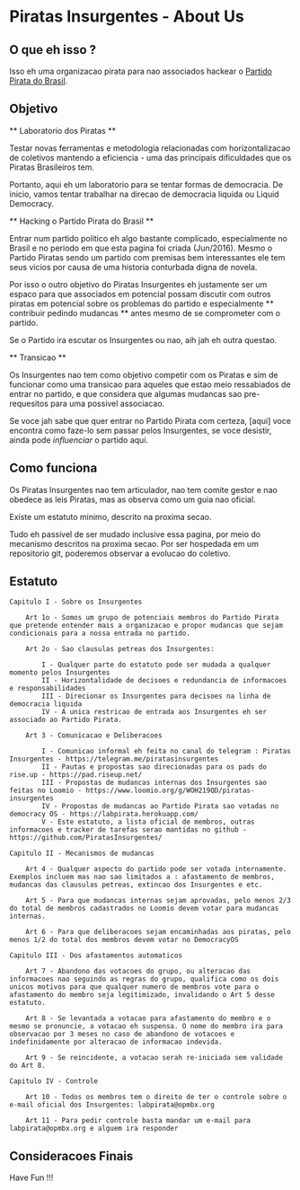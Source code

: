 # Piratas Insurgentes - About Us

## O que eh isso ?

Isso eh uma organizacao pirata para nao associados hackear o [Partido Pirata do Brasil](http://partidopirata.org).

## Objetivo 

** Laboratorio dos Piratas **

Testar novas ferramentas e metodologia relacionadas com horizontalizacao de coletivos mantendo a eficiencia - uma das principais dificuldades que os Piratas Brasileiros tem.

Portanto, aqui eh um laboratorio para se tentar formas de democracia. De inicio, vamos tentar trabalhar na direcao de democracia liquida ou Liquid Democracy.

** Hacking o Partido Pirata do Brasil **

Entrar num partido politico eh algo bastante complicado, especialmente no Brasil e no periodo em que esta pagina foi criada (Jun/2016). Mesmo o Partido Piratas sendo um partido com premisas bem interessantes ele tem seus vicios por causa de uma historia conturbada digna de novela.

Por isso o outro objetivo do Piratas Insurgentes eh justamente ser um espaco para que associados em potencial possam discutir com outros piratas em potencial sobre os problemas do partido e especialmente ** contribuir pedindo mudancas ** antes mesmo de se comprometer com o partido. 

Se o Partido ira escutar os Insurgentes ou nao, aih jah eh outra questao.

** Transicao **

Os Insurgentes nao tem como objetivo competir com os Piratas e sim de funcionar como uma transicao para aqueles que estao meio ressabiados de entrar no partido, e que considera que algumas mudancas sao pre-requesitos para uma possivel associacao.

Se voce jah sabe que quer entrar no Partido Pirata com certeza, [aqui] voce encontra como faze-lo sem passar pelos Insurgentes, se voce desistir, ainda pode *influenciar* o partido aqui. 

## Como funciona

Os Piratas Insurgentes nao tem articulador, nao tem comite gestor e nao obedece as leis Piratas, mas as observa como um guia nao oficial.

Existe um estatuto minimo, descrito na proxima secao.

Tudo eh passivel de ser mudado inclusive essa pagina, por meio do mecanismo descritos na proxima secao. Por ser hospedada em um repositorio git, poderemos observar a evolucao do coletivo.

## Estatuto

```
Capitulo I - Sobre os Insurgentes

    Art 1o - Somos um grupo de potenciais membros do Partido Pirata que pretende entender mais a organizacao e propor mudancas que sejam condicionais para a nossa entrada no partido.

    Art 2o - Sao clausulas petreas dos Insurgentes:

        I - Qualquer parte do estatuto pode ser mudada a qualquer momento pelos Insurgentes
        II - Horizontalidade de decisoes e redundancia de informacoes e responsabilidades
        III - Direcionar os Insurgentes para decisoes na linha de democracia liquida
        IV - A unica restricao de entrada aos Insurgentes eh ser associado ao Partido Pirata.

    Art 3 - Comunicacao e Deliberacoes
    
        I - Comunicao informal eh feita no canal do telegram : Piratas Insurgentes - https://telegram.me/piratasinsurgentes
    	II - Pautas e propostas sao direcionadas para os pads do rise.up - https://pad.riseup.net/
        III - Propostas de mudancas internas dos Insurgentes sao feitas no Loomio - https://www.loomio.org/g/WOH219QD/piratas-insurgentes
        IV - Propostas de mudancas ao Partido Pirata sao votadas no democracy OS - https://labpirata.herokuapp.com/
        V - Este estatuto, a lista oficial de membros, outras informacoes e tracker de tarefas serao mantidas no github - https://github.com/PiratasInsurgentes/

Capitulo II - Mecanismos de mudancas

    Art 4 - Qualquer aspecto do partido pode ser votada internamente. Exemplos incluem mas nao sao limitados a : afastamento de membros, mudancas das clausulas petreas, extincao dos Insurgentes e etc.

    Art 5 - Para que mudancas internas sejam aprovadas, pelo menos 2/3 do total de membros cadastrados no Loomio devem votar para mudancas internas.

    Art 6 - Para que deliberacoes sejam encaminhadas aos piratas, pelo menos 1/2 do total dos membros devem votar no DemocracyOS

Capitulo III - Dos afastamentos automaticos

    Art 7 - Abandono das votacoes do grupo, ou alteracao das informacoes nao seguindo as regras do grupo, qualifica como os dois unicos motivos para que qualquer numero de membros vote para o afastamento do membro seja legitimizado, invalidando o Art 5 desse estatuto. 

    Art 8 - Se levantada a votacao para afastamento do membro e o mesmo se pronuncie, a votacao eh suspensa. O nome do membro ira para observacao por 3 meses no caso de abandono de votacoes e indefinidamente por alteracao de informacao indevida.

    Art 9 - Se reincidente, a votacao serah re-iniciada sem validade do Art 8.

Capitulo IV - Controle

    Art 10 - Todos os membros tem o direito de ter o controle sobre o e-mail oficial dos Insurgentes: labpirata@opmbx.org
    
    Art 11 - Para pedir controle basta mandar um e-mail para labpirata@opmbx.org e alguem ira responder 

```

## Consideracoes Finais

Have Fun !!!